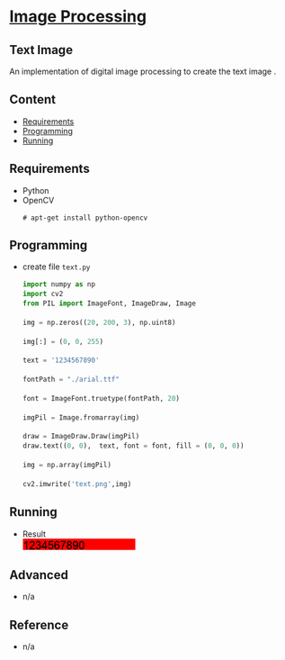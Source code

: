 # [Image Processing](../../)

## Text Image

An implementation of digital image processing to create the text image .

## Content

* [Requirements](#requirements)
* [Programming](#programming)
* [Running](#running)

## Requirements

- Python
- OpenCV
  ```
  # apt-get install python-opencv
  ```

## Programming

- create file `text.py`

  ``` python
  import numpy as np
  import cv2
  from PIL import ImageFont, ImageDraw, Image
  
  img = np.zeros((20, 200, 3), np.uint8)
  
  img[:] = (0, 0, 255)
  
  text = '1234567890'
  
  fontPath = "./arial.ttf"
  
  font = ImageFont.truetype(fontPath, 20)
  
  imgPil = Image.fromarray(img)
  
  draw = ImageDraw.Draw(imgPil)
  draw.text((0, 0),  text, font = font, fill = (0, 0, 0))
  
  img = np.array(imgPil)
  
  cv2.imwrite('text.png',img)
  ```

## Running

- Result    
  ![r](text.png)


## Advanced

- n/a

## Reference

- n/a

